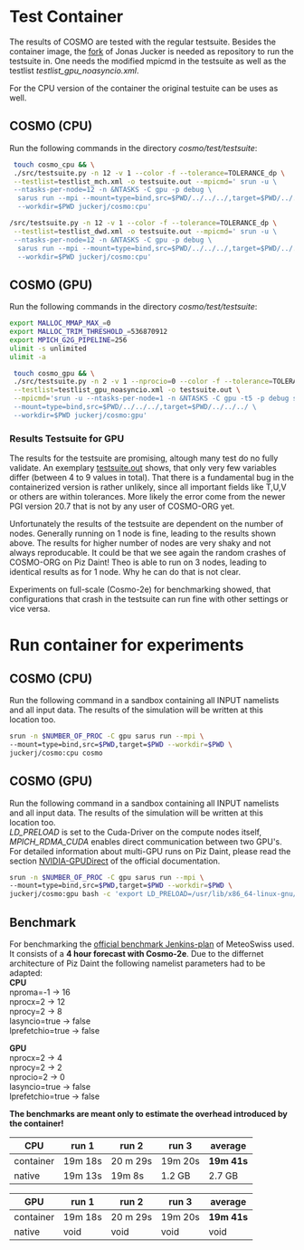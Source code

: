 # Test Container
The results of COSMO are tested with the regular testsuite. Besides the container image, the [fork](https://github.com/jonasjucker/cosmo/tree/docker)
of Jonas Jucker is needed as repository to run the testsuite in. One needs the modified mpicmd in the testsuite as well as the testlist *testlist_gpu_noasyncio.xml*.

For the CPU version of the container the original testuite can be uses as well.

## COSMO (CPU)
Run the following commands in the directory *cosmo/test/testsuite*:
```bash
 touch cosmo_cpu && \
 ./src/testsuite.py -n 12 -v 1 --color -f --tolerance=TOLERANCE_dp \
 --testlist=testlist_mch.xml -o testsuite.out --mpicmd=' srun -u \
 --ntasks-per-node=12 -n &NTASKS -C gpu -p debug \
  sarus run --mpi --mount=type=bind,src=$PWD/../../../,target=$PWD/../../../ \
  --workdir=$PWD juckerj/cosmo:cpu'
```

```bash
/src/testsuite.py -n 12 -v 1 --color -f --tolerance=TOLERANCE_dp \
 --testlist=testlist_dwd.xml -o testsuite.out --mpicmd=' srun -u \
 --ntasks-per-node=12 -n &NTASKS -C gpu -p debug \
  sarus run --mpi --mount=type=bind,src=$PWD/../../../,target=$PWD/../../../ \
  --workdir=$PWD juckerj/cosmo:cpu'
  ```
  
## COSMO (GPU)
Run the following commands in the directory *cosmo/test/testsuite*:
```bash
export MALLOC_MMAP_MAX_=0
export MALLOC_TRIM_THRESHOLD_=536870912
export MPICH_G2G_PIPELINE=256
ulimit -s unlimited
ulimit -a

 touch cosmo_gpu && \
 ./src/testsuite.py -n 2 -v 1 --nprocio=0 --color -f --tolerance=TOLERANCE_dp \
 --testlist=testlist_gpu_noasyncio.xml -o testsuite.out \
 --mpicmd='srun -u --ntasks-per-node=1 -n &NTASKS -C gpu -t5 -p debug sarus run --mpi \
 --mount=type=bind,src=$PWD/../../../,target=$PWD/../../../ \
 --workdir=$PWD juckerj/cosmo:gpu'

```
### Results Testsuite for GPU
The results for the testsuite are promising, altough many test do no fully validate.
An exemplary [testsuite.out](testsuite.out) shows, that only very few variables differ (between 4 to 9 values in total).
That there is a fundamental bug in the containerized version is rather unlikely, since all important fields like T,U,V or others are within
tolerances. More likely the error come from the newer PGI version 20.7 that is not by any user of COSMO-ORG yet.

Unfortunately the results of the testsuite are dependent on the number of nodes. Generally running on 1 node is fine, leading to the results 
shown above. The results for higher number of nodes are very shaky and not always reproducable. It could be that we see again the random crashes
of COSMO-ORG on Piz Daint!
Theo is able to run on 3 nodes, leading to identical results as for 1 node.
Why he can do that is not clear.

Experiments on full-scale (Cosmo-2e) for benchmarking showed, that configurations that crash in the testsuite can run fine with other 
settings or vice versa.

# Run container for experiments

## COSMO (CPU)
Run the following command in a sandbox containing all INPUT namelists and all input data.
The results of the simulation will be written at this location too.
```bash
srun -n $NUMBER_OF_PROC -C gpu sarus run --mpi \
--mount=type=bind,src=$PWD,target=$PWD --workdir=$PWD \
juckerj/cosmo:cpu cosmo
```

## COSMO (GPU)
Run the following command in a sandbox containing all INPUT namelists and all input data.
The results of the simulation will be written at this location too.  
*LD_PRELOAD* is set to the Cuda-Driver on the compute nodes itself, *MPICH_RDMA_CUDA* enables direct
communication between two GPU's. For detailed information about multi-GPU runs on Piz Daint, please read
the section [NVIDIA-GPUDirect](https://sarus.readthedocs.io/en/stable/cookbook/gpu/gpudirect.html?highlight=MPICH#nvidia-gpudirect-rdma)
of the official documentation.
```bash
srun -n $NUMBER_OF_PROC -C gpu sarus run --mpi \
--mount=type=bind,src=$PWD,target=$PWD --workdir=$PWD \
juckerj/cosmo:gpu bash -c 'export LD_PRELOAD=/usr/lib/x86_64-linux-gnu/libcuda.so; export MPICH_RDMA_ENABLED_CUDA=1; cosmo'
```
## Benchmark
For benchmarking the [official benchmark Jenkins-plan](http://jenkins-mch.cscs.ch/view/cosmo/job/COSMO-ORG_performance_benchmark_daily/) of MeteoSwiss used.
It consists of a **4 hour forecast with Cosmo-2e**. Due to the differnet architecture of Piz Daint the following namelist parameters had to be adapted:  
**CPU**  
nproma=-1 -> 16  
nprocx=2  -> 12  
nprocy=2  -> 8  
lasyncio=true -> false  
lprefetchio=true -> false 

**GPU**  
nprocx=2  -> 4  
nprocy=2  -> 2  
nprocio=2 -> 0  
lasyncio=true -> false  
lprefetchio=true -> false  

**The benchmarks are meant only to estimate the overhead introduced by the container!**

|  CPU        | run 1   | run 2   | run 3  | average   |
|-------------|---------|---------|--------|-----------|
|  container  |19m 18s  |20 m 29s |19m 20s |**19m 41s**|
|  native     |19m 13s  |19m 8s   |1.2 GB|2.7 GB   |

|  GPU        | run 1   | run 2   | run 3  | average   |
|-------------|---------|---------|--------|-----------|
|  container  |19m 18s  |20 m 29s |19m 20s |**19m 41s**|
|  native     |void  |void   |void|void   |

